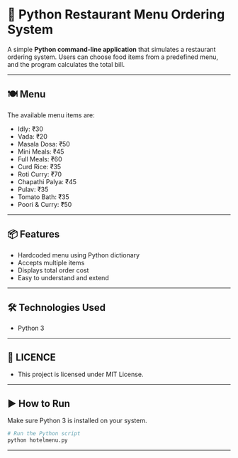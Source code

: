 # 🏨 Python Restaurant Menu Ordering System

A simple **Python command-line application** that simulates a restaurant ordering system. Users can choose food items from a predefined menu, and the program calculates the total bill.

---

## 🍽️ Menu

The available menu items are:

- Idly: ₹30  
- Vada: ₹20  
- Masala Dosa: ₹50  
- Mini Meals: ₹45  
- Full Meals: ₹60  
- Curd Rice: ₹35  
- Roti Curry: ₹70  
- Chapathi Palya: ₹45  
- Pulav: ₹35  
- Tomato Bath: ₹35  
- Poori & Curry: ₹50  

---

## 📦 Features
- Hardcoded menu using Python dictionary
- Accepts multiple items
- Displays total order cost
- Easy to understand and extend

---

## 🛠 Technologies Used
- Python 3

---

## 📜 LICENCE 
 - This project is licensed under MIT License.
---

## ▶️ How to Run

Make sure Python 3 is installed on your system.

```bash
# Run the Python script
python hotelmenu.py

```

---
